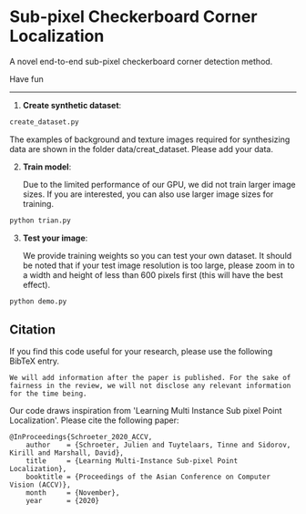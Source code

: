 # Sub-pixel Checkerboard Corner Localization

A novel end-to-end sub-pixel checkerboard corner detection method.

Have fun

------

1. **Create synthetic dataset**:

```python
create_dataset.py
```

The examples of background and texture images required for synthesizing data are shown in the folder data/creat_dataset. Please add your data.

2. **Train model**:

   Due to the limited performance of our GPU, we did not train larger image sizes. If you are interested, you can also use larger image sizes for training.

```python
python trian.py
```
3. **Test your image**:

   We provide training weights so you can test your own dataset.  It should be noted that if your test image resolution is too large, please zoom in to a width and height of less than 600 pixels first (this will have the best effect). 

```python
python demo.py
```



## Citation

If you find this code useful for your research, please use the following BibTeX entry.

```
We will add information after the paper is published. For the sake of fairness in the review, we will not disclose any relevant information for the time being.
```

Our code draws inspiration from 'Learning Multi Instance Sub pixel Point Localization'. Please cite the following paper:

```
@InProceedings{Schroeter_2020_ACCV,
    author    = {Schroeter, Julien and Tuytelaars, Tinne and Sidorov, Kirill and Marshall, David},
    title     = {Learning Multi-Instance Sub-pixel Point Localization},
    booktitle = {Proceedings of the Asian Conference on Computer Vision (ACCV)},
    month     = {November},
    year      = {2020}
```

